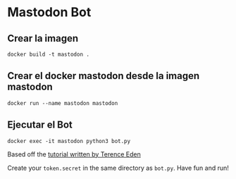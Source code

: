 #  Mastodon Bot




## Crear la imagen

```
docker build -t mastodon .
```

## Crear el docker mastodon desde la imagen mastodon

```
docker run --name mastodon mastodon     
```


## Ejecutar el Bot

```
docker exec -it mastodon python3 bot.py

```


Based off the [tutorial written by Terence Eden](https://shkspr.mobi/blog/2018/08/easy-guide-to-building-mastodon-bots/)

Create your `token.secret` in the same directory as `bot.py`. Have fun and run!
